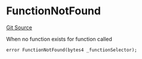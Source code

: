 # FunctionNotFound
[Git Source](https://github.com/thrackle-io/tron/blob/e7ccb5e31cec6bae24fd2e457f70702e05f2d4b6/src/client/token/handler/diamond/HandlerDiamond.sol)

When no function exists for function called


```solidity
error FunctionNotFound(bytes4 _functionSelector);
```

